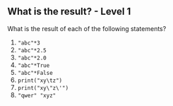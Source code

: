 ## What is the result? - Level 1

What is the result of each of the following statements?

1. `"abc"*3`
2. `"abc"*2.5`
3. `"abc"*2.0`
4. `"abc"*True`
5. `"abc"*False`
6. `print("xy\tz")`
7. `print("xy\"z\'")`
8. `"qwer" "xyz"`
